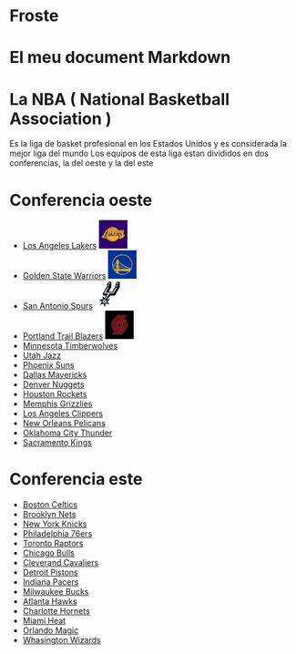 # Froste
# El meu document Markdown
# La NBA ( National Basketball Association )
Es la liga de basket profesional en los Estados Unidos y es considerada la mejor liga del mundo
Los equipos de esta liga estan divididos en dos conferencias, la del oeste y la del este
# Conferencia oeste
- [Los Angeles Lakers](https://www.nba.com/lakers/) <img src="lakers.jpg" alt="" width="50" height="50" /> 
- [Golden State Warriors](https://www.nba.com/warriors/) <img src="curry.jpg" alt="" width="50" height="50" />
-  [San Antonio Spurs](https://www.nba.com/spurs/) <img src="duncan.png" alt="" width="50" height="50" />
-  [Portland Trail Blazers](https://www.nba.com/blazers/) <img src="portland.jpg" alt="" width="50" height="50" />
-  [Minnesota Timberwolves](https://www.nba.com/timberwolves/)
-  [Utah Jazz](https://www.nba.com/jazz/)
-  [Phoenix Suns](https://www.nba.com/suns/)
-  [Dallas Mavericks](https://www.nba.com/team/1610612742/mavericks)
-  [Denver Nuggets](https://www.nba.com/nuggets/)
-  [Houston Rockets](https://www.nba.com/rockets/)
-  [Memphis Grizzlies](https://www.nba.com/grizzlies/)
-  [Los Angeles Clippers](https://www.nba.com/clippers/)
-  [New Orleans Pelicans](https://www.nba.com/pelicans/)
-  [Oklahoma City Thunder](https://www.nba.com/thunder/)
-  [Sacramento Kings](https://www.nba.com/kings/)
# Conferencia este
- [Boston Celtics](https://www.nba.com/celtics/)
- [Brooklyn Nets](https://www.nba.com/nets/)
- [New York Knicks](https://www.nba.com/knicks/)
- [Philadelphia 76ers](https://www.nba.com/sixers/)
- [Toronto Raptors](https://www.nba.com/raptors/)
- [Chicago Bulls](https://www.nba.com/bulls/)
- [Cleverand Cavaliers](https://www.nba.com/cavaliers/)
- [Detroit Pistons](https://www.nba.com/pistons/)
- [Indiana Pacers](https://www.nba.com/pacers/)
- [Milwaukee Bucks](https://www.nba.com/bucks/)
- [Atlanta Hawks](https://www.nba.com/hawks/)
- [Charlotte Hornets](https://www.nba.com/hornets/)
- [Miami Heat](https://www.nba.com/heat/)
- [Orlando Magic](https://www.nba.com/magic/)
- [Whasington Wizards](https://www.nba.com/wizards/)

